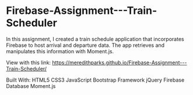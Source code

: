 # Firebase-Assignment---Train-Scheduler

In this assignment, I created a train schedule application that incorporates Firebase to host arrival and departure data. The app retrieves and manipulates this information with Moment.js. 

View with this link: https://meredithparks.github.io/Firebase-Assignment---Train-Scheduler/

Built With:
HTML5
CSS3
JavaScript
Bootstrap Framework
jQuery
Firebase Database
Moment.js
